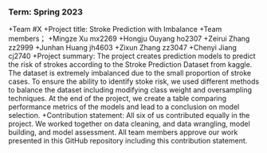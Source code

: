 ### Term: Spring 2023
+Team #X
+Project title: Stroke Prediction with Imbalance
+Team members；
+Mingze Xu mx2269
+Hongju Ouyang ho2307
+Zeirui Zhang zz2999
+Junhan Huang jh4603
+Zixun Zhang zz3047
+Chenyi Jiang cj2740
+Project summary: The project creates prediction models to predict the risk of strokes according to the Stroke Prediction Dataset from kaggle. The dataset is extremely imbalanced due to the small proportion of stroke cases. To ensure the ability to identify stoke risk, we used different methods to balance the dataset including modifying class weight and oversampling techniques. At the end of the project, we create a table comparing performance metrics of the models and lead to a conclusion on model selection.
+Contribution statement: All six of us contributed equally in the project. We worked together on data cleaning, and data wrangling, model building, and model assessment. All team members approve our work presented in this GitHub repository including this contribution statement.
